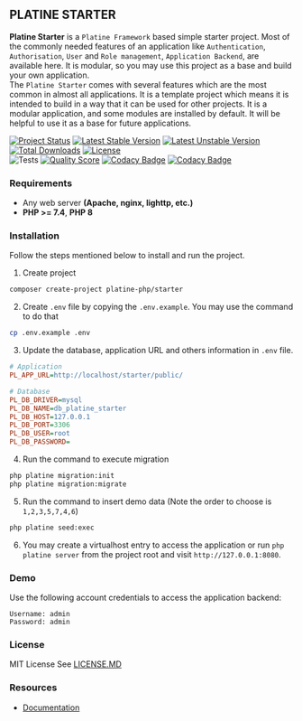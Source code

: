 ## PLATINE STARTER
**Platine Starter** is a `Platine Framework` based simple starter project. Most of the commonly needed features of an 
application like `Authentication`, `Authorisation`, `User` and `Role management`, `Application Backend`, are available here. 
It is modular, so you may use this project as a base and build your own application.  
The `Platine Starter` comes with several features which are the most common in almost all applications. It is a template project which means it is intended to build in a way that it can be used for other projects.
It is a modular application, and some modules are installed by default. It will be helpful to use it as a base for future applications.

[![Project Status](http://opensource.box.com/badges/active.svg)](http://opensource.box.com/badges)
[![Latest Stable Version](https://poser.pugx.org/platine-php/starter/v/stable)](https://packagist.org/packages/platine-php/starter)
[![Latest Unstable Version](https://poser.pugx.org/platine-php/starter/v/unstable)](https://packagist.org/packages/platine-php/starter)
[![Total Downloads](https://poser.pugx.org/platine-php/starter/downloads)](https://packagist.org/packages/platine-php/starter)
[![License](https://poser.pugx.org/platine-php/starter/license)](https://packagist.org/packages/platine-php/starter)  
![Tests](https://github.com/platine-php/starter/actions/workflows/ci.yml/badge.svg)
[![Quality Score](https://img.shields.io/scrutinizer/g/platine-php/starter.svg?style=flat-square)](https://scrutinizer-ci.com/g/platine-php/starter)
[![Codacy Badge](https://app.codacy.com/project/badge/Grade/c54c59491a1b4ef09c8d946d76dad729)](https://app.codacy.com/gh/platine-php/starter/dashboard?utm_source=gh&utm_medium=referral&utm_content=&utm_campaign=Badge_grade)
[![Codacy Badge](https://app.codacy.com/project/badge/Coverage/c54c59491a1b4ef09c8d946d76dad729)](https://app.codacy.com/gh/platine-php/starter/dashboard?utm_source=gh&utm_medium=referral&utm_content=&utm_campaign=Badge_coverage)

### Requirements 
- Any web server **(Apache, nginx, lighttp, etc.)**
- **PHP >= 7.4**, **PHP 8** 

### Installation
Follow the steps mentioned below to install and run the project. 
1. Create project
```bash
composer create-project platine-php/starter
```
2. Create `.env` file by copying the `.env.example`. You may use the command to do that 
```bash
cp .env.example .env
```
3. Update the database, application URL and others information in `.env` file.
```ini
# Application
PL_APP_URL=http://localhost/starter/public/

# Database
PL_DB_DRIVER=mysql
PL_DB_NAME=db_platine_starter
PL_DB_HOST=127.0.0.1
PL_DB_PORT=3306
PL_DB_USER=root
PL_DB_PASSWORD=
```
4. Run the command to execute migration 
```bash
php platine migration:init
php platine migration:migrate
```
5. Run the command to insert demo data (Note the order to choose is `1,2,3,5,7,4,6`)
```bash
php platine seed:exec
```
6. You may create a virtualhost entry to access the application or run `php platine server` from the project root and visit `http://127.0.0.1:8080`.

### Demo
Use the following account credentials to access the application backend:
```
Username: admin
Password: admin
```

### License
MIT License See [LICENSE.MD](LICENSE.MD)

### Resources 
 - [Documentation](https://docs.platine-php.com)